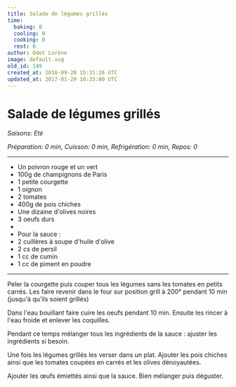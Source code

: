 ```yaml
---
title: Salade de légumes grillés
time:
  baking: 0
  cooling: 0
  cooking: 0
  rest: 0
author: Odet Lorène
image: default.svg
old_id: 149
created_at: 2016-09-20 15:31:26 UTC
updated_at: 2017-01-29 10:33:00 UTC
---
```


# Salade de légumes grillés



*Saisons: Eté*

*Préparation: 0 min, Cuisson: 0 min, Refrigération: 0 min, Repos: 0*

---

- Un poivron rouge et un vert
- 100g de champignons de Paris
- 1 petite courgette
- 1 oignon
- 2 tomates
- 400g de pois chiches
- Une dizaine d'olives noires
- 3 oeufs durs
- 
- Pour la sauce :
- 2 cuillères à soupe d'huile d'olive
- 2 cs de persil
- 1 cc de cumin
- 1 cc de piment en poudre

---

Peler la courgette puis couper tous les légumes sans les tomates en petits carrés. Les faire revenir dans le four sur position grill à 200° pendant 10 min (jusqu'à qu'ils soient grillés)

Dans l'eau bouillant faire cuire les oeufs pendant 10 min. Ensuite les rincer à l'eau froide et enlever les coquilles.

Pendant ce temps mélanger tous les ingrédients de la sauce : ajuster les ingrédients si besoin.

Une fois les légumes grillés les verser dans un plat. Ajouter les pois chiches ainsi que les tomates coupées en carrés et les olives dénoyautées.

Ajouter les œufs émiettés ainsi que la sauce. Bien mélanger puis déguster.
